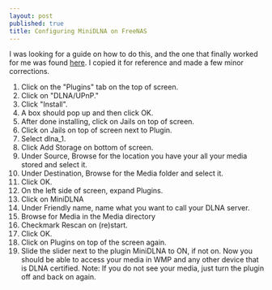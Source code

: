 ```yaml
---
layout: post
published: true
title: Configuring MiniDLNA on FreeNAS
---
```

I was looking for a guide on how to do this, and the one that finally worked for me was found [here](http://www.overclock.net/t/1424351/freenas-9-1-setup-guide). I copied it for reference and made a few minor corrections.

1. Click on the "Plugins" tab on the top of screen.
2. Click on "DLNA/UPnP."
3. Click "Install".
4. A box should pop up and then click OK.
5. After done installing, click on Jails on top of screen.
6. Click on Jails on top of screen next to Plugin.
7. Select dlna_1.
8. Click Add Storage on bottom of screen.
9. Under Source, Browse for the location you have your all your media stored and select it.
10. Under Destination, Browse for the Media folder and select it.
11. Click OK.
12. On the left side of screen, expand Plugins.
13. Click on MiniDLNA
14. Under Friendly name, name what you want to call your DLNA server.
15. Browse for Media in the Media directory
16. Checkmark Rescan on (re)start.
17. Click OK.
18. Click on Plugins on top of the screen again.
19. Slide the slider next to the plugin MiniDLNA to ON, if not on.
Now you should be able to access your media in WMP and any other device that is DLNA certified.
Note: If you do not see your media, just turn the plugin off and back on again.
